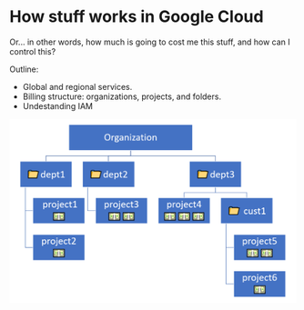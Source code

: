 # How stuff works in Google Cloud

Or... in other words, how much is going to cost me this stuff, and how can I control this?

Outline:

- Global and regional services.
- Billing structure: organizations, projects, and folders.
- Undestanding IAM

![](./organization_folder_project.png)
